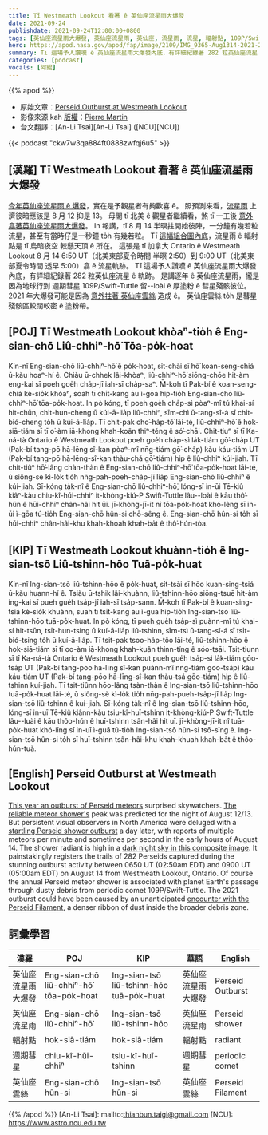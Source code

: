 ```yaml
---
title: Tī Westmeath Lookout 看著 ê 英仙座流星雨大爆發
date: 2021-09-24
publishdate: 2021-09-24T12:00:00+0800
tags: [英仙座流星雨大爆發, 英仙座流星雨, 英仙座, 流星雨, 流星, 輻射點, 109P/Swift-Tuttle, 彗星]
hero: https://apod.nasa.gov/apod/fap/image/2109/IMG_9365-Aug1314-2021-282-meteors1024.jpg
summary: Tī 這場予人讚嘆 ê 英仙座流星雨大爆發內底，有詳細紀錄著 282 粒英仙座流星 ê 軌跡。
categories: [podcast]
vocals: [阿錕]
---
```


{{% apod %}}

- 原始文章：[Perseid Outburst at Westmeath Lookout](https://apod.nasa.gov/apod/ap210924.html)
- 影像來源 kah [版權][copyright]：[Pierre Martin](https://www.imo.net/members/imo_user/profile/?user_id=8022)
- 台文翻譯：[An-Li Tsai][An-Li Tsai] ([NCU][NCU])

{{< podcast "ckw7w3qa884ft0888zwfqj6u5" >}}

## [漢羅] Tī Westmeath Lookout 看著 ê 英仙座流星雨大爆發
[今年英仙座流星雨 ê 爆發][This year an outburst of Perseid meteors]，實在是予觀星者有夠歡喜 ê。
照預測來看，[流星雨][The reliable meteor shower's] 上濟彼暗應該是 8 月 12 抑是 13。
毋閣 tī 北美 ê 觀星者繼續看，煞 tī 一工後 [意外翕著英仙座流星雨大爆發][startling Perseid shower outburst]。
In 報講，tī 8 月 14 半暝拄開始彼陣，一分鐘有幾若粒流星，甚至有當時仔是一秒鐘 to̍h 有幾若粒。
Tī [這幅組合圖內底][dark night sky in this composite image]，流星雨 ê 輻射點是 tī 烏暗夜空 較懸天頂 ê 所在。
這張是 tī 加拿大 Ontario ê Westmeath Lookout 8 月 14 6:50 UT（北美東部夏令時間 半暝 2:50）到 9:00 UT（北美東部夏令時間 透早 5:00）翕 ê 流星軌跡。
Tī 這場予人讚嘆 ê 英仙座流星雨大爆發內底，有詳細紀錄著 282 粒英仙座流星 ê 軌跡。
是講逐年 ê 英仙座流星雨，攏是因為地球行到 週期彗星 109P/Swift-Tuttle 留--loài ê 厚塗粉 ê 彗星殘骸彼位。
2021 年大爆發可能是因為 [意外拄著 英仙座雲絲][encounter with the Perseid Filament] 造成 ê。
英仙座雲絲 to̍h 是彗星殘骸區較闊較密 ê 塗粉帶。

## [POJ] Tī Westmeath Lookout khòaⁿ-tio̍h ê Eng-sian-chō Liû-chhiⁿ-hō͘ Tōa-po̍k-hoat
Kin-nî Eng-sian-chō liû-chhiⁿ-hō͘ ê po̍k-hoat, si̍t-chāi sī hō͘ koan-seng-chiá ū-kàu hoaⁿ-hí ê.
Chiàu ū-chhek lâi-khòaⁿ, liû-chhiⁿ-hō͘ siōng-chōe hit-àm eng-kai sī poeh goe̍h cha̍p-jī iah-sī cha̍p-saⁿ.
M̄-koh tī Pak-bí ê koan-seng-chiá kè-sio̍k khòaⁿ, soah tī chi̍t-kang āu ì-gōa hip-tio̍h Eng-sian-chō liû-chhiⁿ-hō͘ tōa-po̍k-hoat.
In pò kóng, tī poeh goe̍h cha̍p-sì pòaⁿ-mî tú khai-sí hit-chūn, chi̍t-hun-cheng ū kúi-ā-lia̍p liû-chhiⁿ, sīm-chì ū-tang-sî-á sī chi̍t-bió-cheng to̍h ū kúi-ā-lia̍p.
Tī chit-pak cho͘-ha̍p-tô͘ lāi-té, liû-chhiⁿ-hō͘ ê hok-siā-tiám sī tī o͘-àm iā-khong khah-koân thiⁿ-téng ê só͘-chāi.
Chit-tiuⁿ sī tī Ka-ná-tà Ontario ê Westmeath Lookout poeh goe̍h cha̍p-sì la̍k-tiám gō͘-cha̍p UT (Pak-bí tang-pō͘ hā-lēng sî-kan pòaⁿ-mî nn̄g-tiám gō͘-cha̍p) kàu káu-tiám UT (Pak-bí tang-pō͘ hā-lēng-sî-kan thàu-chá gō͘-tiám) hip ê liû-chhiⁿ kúi-jiah.
Tī chit-tiûⁿ hō͘-lâng chàn-thàn ê Eng-sian-chō liû-chhiⁿ-hō͘ tōa-po̍k-hoat lāi-té, ū siông-sè kì-lo̍k tio̍h  nn̄g-pah-poeh-cha̍p-jī lia̍p Eng-sian-chō liû-chhiⁿ ê kúi-jiah.
Sī-kóng ta̍k-nî ê Eng-sian-chō liû-chhiⁿ-hō͘, lóng-sī in-ūi Tē-kiû kiâⁿ-kàu chiu-kî-hūi-chhiⁿ it-khòng-kiú-P Swift-Tuttle lâu--loài ê kāu thô͘-hún ê hūi-chhiⁿ chân-hâi hit ūi.
jī-khòng-jī-it nî tōa-po̍k-hoat khó-lêng sī in-ūi ì-gōa tú-tio̍h Eng-sian-chō hûn-si chō-sêng ê.
Eng-sian-chō hûn-si to̍h sī hūi-chhiⁿ chân-hâi-khu khah-khoah khah-ba̍t ê thô͘-hún-tòa.

## [KIP] Tī Westmeath Lookout khuànn-tio̍h ê Ing-sian-tsō Liû-tshinn-hōo Tuā-po̍k-huat
Kin-nî Ing-sian-tsō liû-tshinn-hōo ê po̍k-huat, si̍t-tsāi sī hōo kuan-sing-tsiá ū-kàu huann-hí ê.
Tsiàu ū-tshik lâi-khuànn, liû-tshinn-hōo siōng-tsuē hit-àm ing-kai sī pueh gue̍h tsa̍p-jī iah-sī tsa̍p-sann.
M̄-koh tī Pak-bí ê kuan-sing-tsiá kè-sio̍k khuànn, suah tī tsi̍t-kang āu ì-guā hip-tio̍h Ing-sian-tsō liû-tshinn-hōo tuā-po̍k-huat.
In pò kóng, tī pueh gue̍h tsa̍p-sì puànn-mî tú khai-sí hit-tsūn, tsi̍t-hun-tsing ū kuí-ā-lia̍p liû-tshinn, sīm-tsì ū-tang-sî-á sī tsi̍t-bió-tsing to̍h ū kuí-ā-lia̍p.
Tī tsit-pak tsoo-ha̍p-tôo lāi-té, liû-tshinn-hōo ê hok-siā-tiám sī tī oo-àm iā-khong khah-kuân thinn-tíng ê sóo-tsāi.
Tsit-tiunn sī tī Ka-ná-tà Ontario ê Westmeath Lookout pueh gue̍h tsa̍p-sì la̍k-tiám gōo-tsa̍p UT (Pak-bí tang-pōo hā-līng sî-kan puànn-mî nn̄g-tiám gōo-tsa̍p) kàu káu-tiám UT (Pak-bí tang-pōo hā-līng-sî-kan thàu-tsá gōo-tiám) hip ê liû-tshinn kuí-jiah.
Tī tsit-tiûnn hōo-lâng tsàn-thàn ê Ing-sian-tsō liû-tshinn-hōo tuā-po̍k-huat lāi-té, ū siông-sè kì-lo̍k tio̍h  nn̄g-pah-pueh-tsa̍p-jī lia̍p Ing-sian-tsō liû-tshinn ê kuí-jiah.
Sī-kóng ta̍k-nî ê Ing-sian-tsō liû-tshinn-hōo, lóng-sī in-uī Tē-kiû kiânn-kàu tsiu-kî-huī-tshinn it-khòng-kiú-P Swift-Tuttle lâu--luài ê kāu thôo-hún ê huī-tshinn tsân-hâi hit uī.
jī-khòng-jī-it nî tuā-po̍k-huat khó-lîng sī in-uī ì-guā tú-tio̍h Ing-sian-tsō hûn-si tsō-sîng ê.
Ing-sian-tsō hûn-si to̍h sī huī-tshinn tsân-hâi-khu khah-khuah khah-ba̍t ê thôo-hún-tuà.

## [English] Perseid Outburst at Westmeath Lookout
[This year an outburst of Perseid meteors][This year an outburst of Perseid meteors] surprised skywatchers.
[The reliable meteor shower's][The reliable meteor shower's] peak was predicted for the night of August 12/13.
But persistent visual observers in North America were deluged with a [startling Perseid shower outburst][startling Perseid shower outburst] a day later, with reports of multiple meteors per minute and sometimes per second in the early hours of August 14.
The shower radiant is high in a [dark night sky in this composite image][dark night sky in this composite image].
It painstakingly registers the trails of 282 Perseids captured during the stunning outburst activity between 0650 UT (02:50am EDT) and 0900 UT (05:00am EDT) on August 14 from Westmeath Lookout, Ontario.
Of course the annual Perseid meteor shower is associated with planet Earth's passage through dusty debris from periodic comet 109P/Swift-Tuttle.
The 2021 outburst could have been caused by an unanticipated [encounter with the Perseid Filament][encounter with the Perseid Filament], a denser ribbon of dust inside the broader debris zone.

## 詞彙學習

|漢羅|POJ|KIP|華語|English|
|-|-|-|-|-|
|英仙座流星雨大爆發|Eng-sian-chō liû-chhiⁿ-hō͘ tōa-po̍k-hoat|Ing-sian-tsō liû-tshinn-hōo tuā-po̍k-huat|英仙座流星雨大爆發|Perseid Outburst|
|英仙座流星雨|Eng-sian-chō liû-chhiⁿ-hō͘|Ing-sian-tsō liû-tshinn-hōo|英仙座流星雨|Perseid shower|
|輻射點|hok-siā-tiám|hok-siā-tiám|輻射點|radiant|
|週期彗星|chiu-kî-hūi-chhiⁿ|tsiu-kî-huī-tshinn|週期彗星|periodic comet|
|英仙座雲絲|Eng-sian-chō hûn-si|Ing-sian-tsō hûn-si|英仙座雲絲|Perseid Filament|

{{% /apod %}}
[An-Li Tsai]: mailto:thianbun.taigi@gmail.com
[NCU]: https://www.astro.ncu.edu.tw

[copyright]: https://apod.nasa.gov/apod/fap/lib/about_apod.html#srapply

[This year an outburst of Perseid meteors]:https://www.meteornews.net/2021/09/12/the-big-surprise-a-late-perseid-outburst/
[The reliable meteor shower's]:https://blogs.nasa.gov/Watch_the_Skies/2021/07/30/the-perseids-are-on-the-rise/
[startling Perseid shower outburst]:http://www.cbat.eps.harvard.edu/cbet/005000/CBET005016.txt
[dark night sky in this composite image]:https://pmartin.smugmug.com/Astronomy/20211408-Perseids-at-Westmeath-Lookout-Ontario/
[encounter with the Perseid Filament]:https://spaceweatherarchive.com/2021/08/18/perseid-meteor-outburst-2/
